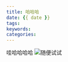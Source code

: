 ```yaml
---
title: 哈哈哈
date: {{ date }}
tags:
keywords:
categories:
---
```

哇哈哈哈哈
![随便试试](https://cdn.jsdelivr.net/gh/zzy-ac/My-Selves-Cloud@main/images/hexo-plus-plus/1647857286000.ico)
